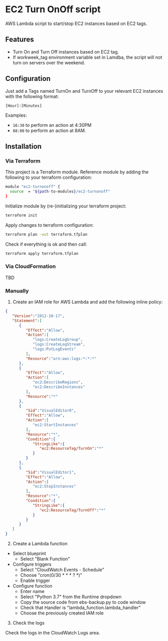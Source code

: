 # EC2 Turn OnOff script

AWS Lambda script to start/stop EC2 instances based on EC2 tags. 


## Features

- Turn On and Turn Off instances based on EC2 tag.
- If workweek_tag environment variable set in Lamdba, the script will not turn on servers over the weekend.



## Configuration

Just add a Tags named TurnOn and TurnOff to your relevant EC2 instances with the following format:

`[Hour]:[Minutes]`

Examples:
- `16:30` to perform an action at 4:30PM
- `08:00` to perform an action at 8AM.


## Installation

### Via Terraform
This project is a Terraform module. Reference module by adding the following to your terraform configuration:
```sh
module "ec2-turnonoff" {
  source  = "${path-to-modules}/ec2-turnonoff"
}
```

Initialize module by (re-)initializing your terraform project:
```sh
terraform init
```

Apply changes to terraform configuration:

```sh
terraform plan -out terraform.tfplan
```

Check if everything is ok and then call:

```sh
terraform apply terraform.tfplan
```


### Via CloudFormation

TBD

### Manually

1) Create an IAM role for AWS Lambda and add the following inline policy:

```json
{
   "Version":"2012-10-17",
   "Statement":[
      {
         "Effect":"Allow",
         "Action":[
            "logs:CreateLogGroup",
            "logs:CreateLogStream",
            "logs:PutLogEvents"
         ],
         "Resource":"arn:aws:logs:*:*:*"
      },
      {
         "Effect":"Allow",
         "Action":[
            "ec2:DescribeRegions",
            "ec2:DescribeInstances"
         ],
         "Resource":"*"
      },
      {
         "Sid":"VisualEditor0",
         "Effect":"Allow",
         "Action":[
            "ec2:StartInstances"
         ],
         "Resource":"*",
         "Condition":{
            "StringLike":{
               "ec2:ResourceTag/TurnOn":"*"
            }
         }
      },
      {
         "Sid":"VisualEditor1",
         "Effect":"Allow",
         "Action":[
            "ec2:StopInstances"
         ],
         "Resource":"*",
         "Condition":{
            "StringLike":{
               "ec2:ResourceTag/TurnOff":"*"
            }
         }
      }
   ]
}
```

2) Create a Lambda function

* Select blueprint
    * Select "Blank Function"
* Configure triggers
    * Select "CloudWatch Events - Schedule"
    * Choose "cron(0/30 * * * ? *)"
    * Enable trigger
* Configure function
    * Enter name
    * Select "Python 3.7" from the Runtime dropdown
    * Copy the source code from ebs-backup.py to code window
    * Check that Handler is "lambda_function.lambda_handler"
    * Choose the previously created IAM role
     
3) Check the logs

Check the logs in the CloudWatch Logs area.